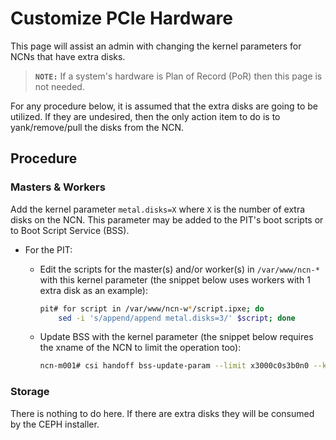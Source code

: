 # Customize PCIe Hardware

This page will assist an admin with changing the kernel parameters for NCNs that have extra disks.

> **`NOTE:`** If a system's hardware is Plan of Record (PoR) then this page is not needed.

For any procedure below, it is assumed that the extra disks are going to be utilized. If they are undesired, then the only action item to do is to yank/remove/pull the disks from the NCN.

## Procedure

### Masters & Workers

Add the kernel parameter `metal.disks=X` where `X` is the number of extra disks on the NCN. This parameter may be added to the PIT's boot scripts or to Boot Script Service (BSS). 

- For the PIT:

   - Edit the scripts for the master(s) and/or worker(s) in `/var/www/ncn-*` with this kernel parameter (the snippet below uses workers with 1 extra disk as an example):

      ```bash
      pit# for script in /var/www/ncn-w*/script.ipxe; do
          sed -i 's/append/append metal.disks=3/' $script; done
      ```

   - Update BSS with the kernel parameter (the snippet below requires the xname of the NCN to limit the operation too):

      ```bash
      ncn-m001# csi handoff bss-update-param --limit x3000c0s3b0n0 --kernel metal.disk=3 
      ```

### Storage

There is nothing to do here. If there are extra disks they will be consumed by the CEPH installer.
